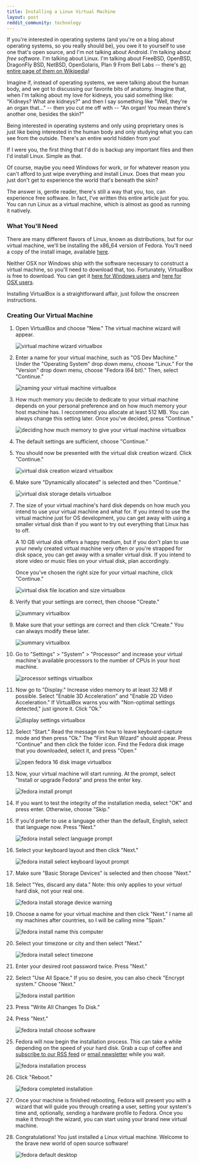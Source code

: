 ```yaml
---
title: Installing a Linux Virtual Machine
layout: post
reddit_community: technology
---
```


If you're interested in operating systems (and you're on a blog about operating systems, so you really should be), you owe it to yourself to use one that's open source, and I'm not talking about Android. I'm talking about *free software*. I'm talking about Linux. I'm talking about FreeBSD, OpenBSD, DragonFly BSD, NetBSD, OpenSolaris, Plan 9 From Bell Labs -- there's [an entire page of them on Wikipedia](http://en.wikipedia.org/wiki/Category:Free_software_operating_systems)!

Imagine if, instead of operating systems, we were talking about the human body, and we got to discussing our favorite bits of anatomy. Imagine that, when I'm talking about my love for kidneys, you said something like: "Kidneys? What are kidneys?" and then I say something like "Well, they're an organ that..." -- then you cut me off with -- "An organ! You mean there's another one, besides the skin?"

Being interested in operating systems and only using proprietary ones is just like being interested in the human body and only studying what you can see from the outside. There's an entire world hidden from you!

If I were you, the first thing that I'd do is backup any important files and then I'd install Linux. Simple as that. 

Of course, maybe you need Windows for work, or for whatever reason you can't afford to just wipe everything and install Linux. Does that mean you just don't get to experience the world that's beneath the skin? 

The answer is, gentle reader, there's still a way that you, too, can experience free software. In fact, I've written this entire article just for you. You can run Linux as a virtual machine, which is almost as good as running it natively.

### What You'll Need

There are many different flavors of Linux, known as distributions, but for our virtual machine, we'll be installing the x86_64 version of Fedora. You'll need a copy of the install image, available [here](http://download.fedoraproject.org/pub/fedora/linux/releases/test/16-Beta/Fedora/x86_64/iso/Fedora-16-Beta-x86_64-DVD.iso).

Neither OSX nor Windows ship with the software necessary to construct a virtual machine, so you'll need to download that, too. Fortunately, VirtualBox is free to download. You can get it [here for Windows users](http://download.virtualbox.org/virtualbox/4.1.4/VirtualBox-4.1.4-74291-Win.exe) and [here for OSX users](http://download.virtualbox.org/virtualbox/4.1.4/VirtualBox-4.1.4-74291-OSX.dmg).

Installing VirtualBox is a straightforward affair, just follow the onscreen instructions.

### Creating Our Virtual Machine

1. Open VirtualBox and choose "New." The virtual machine wizard will appear.

    ![virtual machine wizard virtualbox](http://os-blog.com/img/linux-vm-osx-1.jpg)

2. Enter a name for your virtual machine, such as "OS Dev Machine." Under the "Operating System" drop down menu, choose "Linux." For the "Version" drop down menu, choose "Fedora (64 bit)." Then, select "Continue."

    ![naming your virtual machine virtualbox](http://os-blog.com/img/linux-vm-osx-2.jpg)

3. How much memory you decide to dedicate to your virtual machine depends on your personal preference and on how much memory your host machine has. I reccommend you allocate at least 512 MB. You can always change this setting later. Once you've decided, press "Continue."

    ![deciding how much memory to give your virtual machine virtualbox](http://os-blog.com/img/linux-vm-osx-3.jpg)

4. The default settings are sufficient, choose "Continue."

5. You should now be presented with the virtual disk creation wizard. Click "Continue."

    ![virtual disk creation wizard virtualbox](http://os-blog.com/img/linux-vm-osx-4.jpg)

6. Make sure "Dynamically allocated" is selected and then "Continue."

    ![virtual disk storage details virtualbox](http://os-blog.com/img/linux-vm-osx-5.jpg)

7. The size of your virtual machine's hard disk depends on how much you intend to use your virtual machine and what for. If you intend to use the virtual machine just for OS development, you can get away with using a smaller virtual disk than if you want to try out everything that Linux has to off. 

    A 10 GB virtual disk offers a happy medium, but if you don't plan to use your newly created virtual machine very often or you're strapped for disk space, you can get away with a smaller virtual disk. If you intend to store video or music files on your virtual disk, plan accordingly.
    
    Once you've chosen the right size for your virtual machine, click "Continue."
    
    ![virtual disk file location and size virtualbox](http://os-blog.com/img/linux-vm-osx-6.jpg)
    
8. Verify that your settings are correct, then choose "Create."

    ![summary virtualbox](http://os-blog.com/img/linux-vm-osx-7.jpg)

9. Make sure that your settings are correct and then click "Create." You can always modify these later.

    ![summary virtualbox](http://os-blog.com/img/linux-vm-osx-8.jpg)

10. Go to "Settings" > "System" > "Processor" and increase your virtual machine's available processors to the number of CPUs in your host machine.

    ![processor settings virtualbox](http://os-blog.com/img/linux-vm-osx-9.jpg)

11. Now go to "Display." Increase video memory to at least 32 MB if possible. Select "Enable 3D Acceleration" and "Enable 2D Video Acceleration." If VirtualBox warns you with "Non-optimal settings detected," just ignore it. Click "Ok."

    ![display settings virtualbox](http://os-blog.com/img/linux-vm-osx-10.jpg)

12. Select "Start." Read the message on how to leave keyboard-capture mode and then press "Ok." The "First Run Wizard" should appear. Press "Continue" and then click the folder icon. Find the Fedora disk image that you downloaded, select it, and press "Open."

    ![open fedora 16 disk image virtualbox](http://os-blog.com/img/linux-vm-osx-11.jpg)
    
13. Now, your virtual machine will start running. At the prompt, select "Install or upgrade Fedora" and press the enter key.
    
    ![fedora install prompt](http://os-blog.com/img/linux-vm-osx-12.jpg)

14. If you want to test the integrity of the installation media, select "OK" and press enter. Otherwise, choose "Skip."

15. If you'd prefer to use a language other than the default, English, select that language now. Press "Next."
    
    ![fedora install select language prompt](http://os-blog.com/img/linux-vm-osx-13.jpg)

16. Select your keyboard layout and then click "Next."

    ![fedora install select keyboard layout prompt](http://os-blog.com/img/linux-vm-osx-14.jpg)

17. Make sure "Basic Storage Devices" is selected and then choose "Next."

18. Select "Yes, discard any data." Note: this only applies to your *virtual* hard disk, not your real one. 

    ![fedora install storage device warning](http://os-blog.com/img/linux-vm-osx-15.jpg)

19. Choose a name for your virtual machine and then click "Next." I name all my machines after countries, so I will be calling mine "Spain."

    ![fedora install name this computer](http://os-blog.com/img/linux-vm-osx-16.jpg)

20. Select your timezone or city and then select "Next."
    
    ![fedora install select timezone](http://os-blog.com/img/linux-vm-osx-17.jpg)

21. Enter your desired root password twice. Press "Next."

22. Select "Use All Space." If you so desire, you can also check "Encrypt system." Choose "Next."

    ![fedora install partition](http://os-blog.com/img/linux-vm-osx-18.jpg)

23. Press "Write All Changes To Disk."

24. Press "Next."

    ![fedora install choose software](http://os-blog.com/img/linux-vm-osx-19.jpg)

25. Fedora will now begin the installation process. This can take a while depending on the speed of your hard disk. Grab a cup of coffee and [subscribe to our RSS feed](http://feeds.feedburner.com/os-blog/H) or [email newsletter](http://eepurl.com/gIQ-P) while you wait.

    ![fedora installation process](http://os-blog.com/img/linux-vm-osx-20.jpg)

26. Click "Reboot." 

    ![fedora completed installation](http://os-blog.com/img/linux-vm-osx-21.jpg)

27. Once your machine is finished rebooting, Fedora will present you with a wizard that will guide you through creating a user, setting your system's time and, optionally, sending a hardware profile to Fedora. Once you make it through the wizard, you can start using your brand new virtual machine.

28. Congratulations! You just installed a Linux virtual machine. Welcome to the brave new world of open source software!

    ![fedora default desktop](http://os-blog.com/img/linux-vm-osx-22.jpg)
